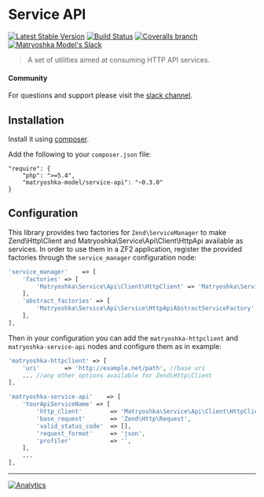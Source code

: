 Service API
===========

[![Latest Stable Version](http://img.shields.io/packagist/v/matryoshka-model/service-api.svg?style=flat-square)](https://packagist.org/packages/matryoshka-model/service-api) [![Build Status](https://img.shields.io/travis/matryoshka-model/service-api.svg?style=flat-square)](https://travis-ci.org/matryoshka-model/service-api) [![Coveralls branch](https://img.shields.io/coveralls/matryoshka-model/service-api/master.svg?style=flat-square)](https://coveralls.io/r/matryoshka-model/service-api?branch=master) [![Matryoshka Model's Slack](http://matryoshka-slackin.herokuapp.com/badge.svg?style=flat-square)](http://matryoshka-slackin.herokuapp.com)

> A set of utilities aimed at consuming HTTP API services.

#### Community

For questions and support please visit the [slack channel](http://matryoshka-slackin.herokuapp.com).

## Installation

Install it using [composer](http://getcomposer.org).

Add the following to your `composer.json` file:

```
"require": {
    "php": ">=5.4",
    "matryoshka-model/service-api": "~0.3.0"
}
```

## Configuration

This library provides two factories for `Zend\ServiceManager` to make Zend\Http\Client and Matryoshka\Service\Api\Client\HttpApi available as services. In order to use them in a ZF2 application, register the provided factories through the `service_manager` configuration node:

```php
'service_manager'    => [
    'factories' => [
        'Matryoshka\Service\Api\Client\HttpClient' => 'Matryoshka\Service\Api\Service\HttpClientServiceFactory',
    ],
    'abstract_factories' => [
        'Matryoshka\Service\Api\Service\HttpApiAbstractServiceFactory',
    ],
],
```

Then in your configuration you can add the `matryoshka-httpclient` and `matryoshka-service-api` nodes and configure them as in example:

```php
'matryoshka-httpclient' => [
    'uri'       => 'http://example.net/path', //base uri
    ... //any other options available for Zend\Http\Client
],

'matryoshka-service-api'    => [
    'YourApiServiceName' => [
        'http_client'        => 'Matryoshka\Service\Api\Client\HttpClient', // http client service name
        'base_request'       => 'Zend\Http\Request',                        // base request service name
        'valid_status_code'  => [],                                         // Array of int code valid
        'request_format'     => 'json',                                     // string json/xml
        'profiler'           => '',                                         // profiler service name
    ],
    ...
],
```

---

[![Analytics](https://ga-beacon.appspot.com/UA-49657176-2/service-api?flat)](https://github.com/igrigorik/ga-beacon)

